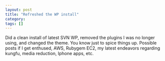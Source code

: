 ```yaml
---
layout: post
title: "Refreshed the WP install"
category: 
tags: []
---
```



Did a clean install of latest SVN WP, removed the plugins I was no longer using, and changed the theme.  You know just to spice things up.  Possible posts if I get enthused, AWS, Rubygem EC2, my latest endeavors regarding kungfu, media reduction, Iphone apps,  etc.
